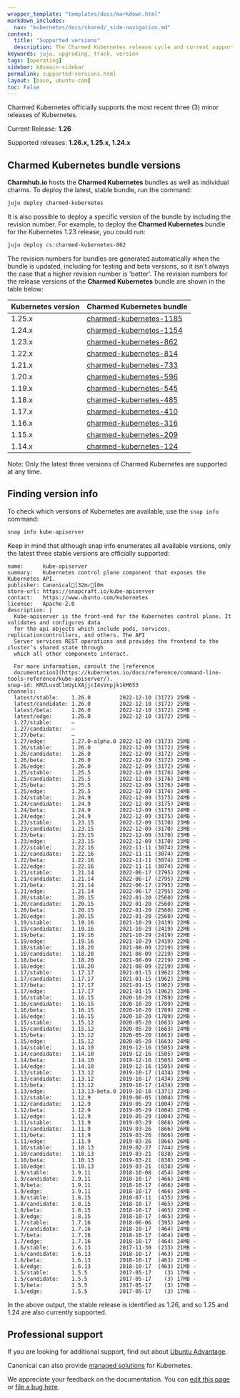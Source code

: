 ```yaml
---
wrapper_template: "templates/docs/markdown.html"
markdown_includes:
  nav: "kubernetes/docs/shared/_side-navigation.md"
context:
  title: "Supported versions"
  description: The Charmed Kubernetes release cycle and current supported versions.
keywords: juju, upgrading, track, version
tags: [operating]
sidebar: k8smain-sidebar
permalink: supported-versions.html
layout: [base, ubuntu-com]
toc: False
---
```


<!-- THIS PAGE IS AUTOGENERATED -->
<!-- If you find an error in this page, it is likely to be in the original
source of the information - please file a bug at 
https://github.com/charmed-kubernetes/kubernetes-docs/issues 
rather than editing the text -->

Charmed Kubernetes officially supports the most recent three (3) minor releases
of Kubernetes.

Current Release: **1.26**

Supported releases: **1.26.x, 1.25.x, 1.24.x**

## Charmed Kubernetes bundle versions

**Charmhub.io** hosts the **Charmed Kubernetes** bundles as well as
individual charms. To deploy the latest, stable bundle, run the command:

```bash
juju deploy charmed-kubernetes
```

It is also possible to deploy a specific version of the bundle by including the
revision number. For example, to deploy the **Charmed Kubernetes** bundle for the Kubernetes 1.23
release, you could run:

```bash
juju deploy cs:charmed-kubernetes-862
```

The revision numbers for bundles are generated automatically when the bundle is
updated, including for testing and beta versions, so it isn't always the case
that a higher revision number is 'better'. The revision numbers for the release
versions of the **Charmed Kubernetes** bundle are shown in the table below:

<a  id="table"></a>

| Kubernetes version | Charmed Kubernetes bundle |
| --- | --- |
| 1.25.x    | [charmed-kubernetes-1185](https://raw.githubusercontent.com/charmed-kubernetes/bundle/main/releases/1.25/bundle.yaml) |
| 1.24.x    | [charmed-kubernetes-1154](https://raw.githubusercontent.com/charmed-kubernetes/bundle/main/releases/1.24/bundle.yaml) |
| 1.23.x    | [charmed-kubernetes-862](https://raw.githubusercontent.com/charmed-kubernetes/bundle/main/releases/1.23/bundle.yaml) |
| 1.22.x    | [charmed-kubernetes-814](https://raw.githubusercontent.com/charmed-kubernetes/bundle/main/releases/1.22/bundle.yaml) |
| 1.21.x    | [charmed-kubernetes-733](https://raw.githubusercontent.com/charmed-kubernetes/bundle/main/releases/1.21/bundle.yaml) |
| 1.20.x    | [charmed-kubernetes-596](https://raw.githubusercontent.com/charmed-kubernetes/bundle/main/releases/1.20/bundle.yaml) |
| 1.19.x    | [charmed-kubernetes-545](https://raw.githubusercontent.com/charmed-kubernetes/bundle/main/releases/1.19/bundle.yaml) |
| 1.18.x    | [charmed-kubernetes-485](https://raw.githubusercontent.com/charmed-kubernetes/bundle/main/releases/1.18/bundle.yaml) |
| 1.17.x    | [charmed-kubernetes-410](https://raw.githubusercontent.com/charmed-kubernetes/bundle/main/releases/1.17/bundle.yaml) |
| 1.16.x    | [charmed-kubernetes-316](https://raw.githubusercontent.com/charmed-kubernetes/bundle/main/releases/1.16/bundle.yaml) |
| 1.15.x    | [charmed-kubernetes-209](https://raw.githubusercontent.com/charmed-kubernetes/bundle/main/releases/1.15/bundle.yaml) |
| 1.14.x    | [charmed-kubernetes-124](https://raw.githubusercontent.com/charmed-kubernetes/bundle/main/releases/1.14/bundle.yaml) |

<div class="p-notification--caution">
  <p markdown="1" class="p-notification__response">
    <span class="p-notification__status">Note:</span>
Only the latest three versions of Charmed Kubernetes are supported at any time.
  </p>
</div>


## Finding version info

To check which versions of Kubernetes are available, use the `snap info` command:

```bash
snap info kube-apiserver
```

Keep in mind that although snap info enumerates all available versions, only
the latest three stable versions are officially supported:

```no-highlight
name:      kube-apiserver
summary:   Kubernetes control plane component that exposes the Kubernetes API.
publisher: Canonical[32m✓[0m
store-url: https://snapcraft.io/kube-apiserver
contact:   https://www.ubuntu.com/kubernetes
license:   Apache-2.0
description: |
  Kube-apiserver is the front-end for the Kubernetes control plane. It validates and configures data
  for the api objects which include pods, services, replicationcontrollers, and others. The API
  Server services REST operations and provides the frontend to the cluster’s shared state through
  which all other components interact.
  
  For more information, consult the [reference
  documentation](https://kubernetes.io/docs/reference/command-line-tools-reference/kube-apiserver/).
snap-id: KMZLusdClmUyLXAjjcI4sVnpjk1kM653
channels:
  latest/stable:    1.26.0         2022-12-10 (3172) 25MB -
  latest/candidate: 1.26.0         2022-12-10 (3172) 25MB -
  latest/beta:      1.26.0         2022-12-10 (3172) 25MB -
  latest/edge:      1.26.0         2022-12-10 (3172) 25MB -
  1.27/stable:      –                                     
  1.27/candidate:   –                                     
  1.27/beta:        –                                     
  1.27/edge:        1.27.0-alpha.0 2022-12-09 (3173) 25MB -
  1.26/stable:      1.26.0         2022-12-09 (3172) 25MB -
  1.26/candidate:   1.26.0         2022-12-09 (3172) 25MB -
  1.26/beta:        1.26.0         2022-12-09 (3172) 25MB -
  1.26/edge:        1.26.0         2022-12-09 (3172) 25MB -
  1.25/stable:      1.25.5         2022-12-09 (3176) 24MB -
  1.25/candidate:   1.25.5         2022-12-09 (3176) 24MB -
  1.25/beta:        1.25.5         2022-12-09 (3176) 24MB -
  1.25/edge:        1.25.5         2022-12-09 (3176) 24MB -
  1.24/stable:      1.24.9         2022-12-09 (3175) 24MB -
  1.24/candidate:   1.24.9         2022-12-09 (3175) 24MB -
  1.24/beta:        1.24.9         2022-12-09 (3175) 24MB -
  1.24/edge:        1.24.9         2022-12-09 (3175) 24MB -
  1.23/stable:      1.23.15        2022-12-09 (3170) 23MB -
  1.23/candidate:   1.23.15        2022-12-09 (3170) 23MB -
  1.23/beta:        1.23.15        2022-12-09 (3170) 23MB -
  1.23/edge:        1.23.15        2022-12-09 (3170) 23MB -
  1.22/stable:      1.22.16        2022-11-11 (3074) 22MB -
  1.22/candidate:   1.22.16        2022-11-11 (3074) 22MB -
  1.22/beta:        1.22.16        2022-11-11 (3074) 22MB -
  1.22/edge:        1.22.16        2022-11-11 (3074) 22MB -
  1.21/stable:      1.21.14        2022-06-17 (2795) 22MB -
  1.21/candidate:   1.21.14        2022-06-17 (2795) 22MB -
  1.21/beta:        1.21.14        2022-06-17 (2795) 22MB -
  1.21/edge:        1.21.14        2022-06-17 (2795) 22MB -
  1.20/stable:      1.20.15        2022-01-20 (2560) 22MB -
  1.20/candidate:   1.20.15        2022-01-20 (2560) 22MB -
  1.20/beta:        1.20.15        2022-01-20 (2560) 22MB -
  1.20/edge:        1.20.15        2022-01-20 (2560) 22MB -
  1.19/stable:      1.19.16        2021-10-29 (2419) 22MB -
  1.19/candidate:   1.19.16        2021-10-29 (2419) 22MB -
  1.19/beta:        1.19.16        2021-10-29 (2419) 22MB -
  1.19/edge:        1.19.16        2021-10-29 (2419) 22MB -
  1.18/stable:      1.18.20        2021-08-09 (2219) 23MB -
  1.18/candidate:   1.18.20        2021-08-09 (2219) 23MB -
  1.18/beta:        1.18.20        2021-08-09 (2219) 23MB -
  1.18/edge:        1.18.20        2021-08-09 (2219) 23MB -
  1.17/stable:      1.17.17        2021-01-15 (1962) 23MB -
  1.17/candidate:   1.17.17        2021-01-15 (1962) 23MB -
  1.17/beta:        1.17.17        2021-01-15 (1962) 23MB -
  1.17/edge:        1.17.17        2021-01-15 (1962) 23MB -
  1.16/stable:      1.16.15        2020-10-20 (1789) 22MB -
  1.16/candidate:   1.16.15        2020-10-20 (1789) 22MB -
  1.16/beta:        1.16.15        2020-10-20 (1789) 22MB -
  1.16/edge:        1.16.15        2020-10-20 (1789) 22MB -
  1.15/stable:      1.15.12        2020-05-20 (1663) 24MB -
  1.15/candidate:   1.15.12        2020-05-20 (1663) 24MB -
  1.15/beta:        1.15.12        2020-05-20 (1663) 24MB -
  1.15/edge:        1.15.12        2020-05-20 (1663) 24MB -
  1.14/stable:      1.14.10        2019-12-16 (1505) 24MB -
  1.14/candidate:   1.14.10        2019-12-16 (1505) 24MB -
  1.14/beta:        1.14.10        2019-12-16 (1505) 24MB -
  1.14/edge:        1.14.10        2019-12-16 (1505) 24MB -
  1.13/stable:      1.13.12        2019-10-17 (1434) 23MB -
  1.13/candidate:   1.13.12        2019-10-17 (1434) 23MB -
  1.13/beta:        1.13.12        2019-10-17 (1434) 23MB -
  1.13/edge:        1.13.13-beta.0 2019-10-16 (1371) 23MB -
  1.12/stable:      1.12.9         2019-06-05 (1004) 27MB -
  1.12/candidate:   1.12.9         2019-05-29 (1004) 27MB -
  1.12/beta:        1.12.9         2019-05-29 (1004) 27MB -
  1.12/edge:        1.12.9         2019-05-29 (1004) 27MB -
  1.11/stable:      1.11.9         2019-03-29  (866) 26MB -
  1.11/candidate:   1.11.9         2019-03-26  (866) 26MB -
  1.11/beta:        1.11.9         2019-03-26  (866) 26MB -
  1.11/edge:        1.11.9         2019-03-26  (866) 26MB -
  1.10/stable:      1.10.13        2019-02-27  (744) 25MB -
  1.10/candidate:   1.10.13        2019-03-21  (838) 25MB -
  1.10/beta:        1.10.13        2019-03-21  (838) 25MB -
  1.10/edge:        1.10.13        2019-03-21  (838) 25MB -
  1.9/stable:       1.9.11         2018-10-08  (454) 24MB -
  1.9/candidate:    1.9.11         2018-10-17  (466) 24MB -
  1.9/beta:         1.9.11         2018-10-17  (466) 24MB -
  1.9/edge:         1.9.11         2018-10-17  (466) 24MB -
  1.8/stable:       1.8.15         2018-07-11  (435) 23MB -
  1.8/candidate:    1.8.15         2018-10-17  (465) 23MB -
  1.8/beta:         1.8.15         2018-10-17  (465) 23MB -
  1.8/edge:         1.8.15         2018-10-17  (465) 23MB -
  1.7/stable:       1.7.16         2018-06-06  (395) 24MB -
  1.7/candidate:    1.7.16         2018-10-17  (464) 24MB -
  1.7/beta:         1.7.16         2018-10-17  (464) 24MB -
  1.7/edge:         1.7.16         2018-10-17  (464) 24MB -
  1.6/stable:       1.6.13         2017-11-30  (233) 21MB -
  1.6/candidate:    1.6.13         2018-10-17  (463) 21MB -
  1.6/beta:         1.6.13         2018-10-17  (463) 21MB -
  1.6/edge:         1.6.13         2018-10-17  (463) 21MB -
  1.5/stable:       1.5.5          2017-05-17    (3) 17MB -
  1.5/candidate:    1.5.5          2017-05-17    (3) 17MB -
  1.5/beta:         1.5.5          2017-05-17    (3) 17MB -
  1.5/edge:         1.5.5          2017-05-17    (3) 17MB -

```

In the above output, the stable release is identified as 1.26, and so 1.25 and
1.24 are also currently supported.

## Professional support

If you are looking for additional support, find out about [Ubuntu Advantage][support].

Canonical can also provide [managed solutions][managed] for Kubernetes.

<!-- LINKS -->
[support]: /support
[managed]: /kubernetes/managed

<!-- FEEDBACK -->
<div class="p-notification--information">
  <p class="p-notification__content">
    We appreciate your feedback on the documentation. You can
    <a href="https://github.com/charmed-kubernetes/kubernetes-docs/edit/main/pages/k8s/supported-versions.md" >edit this page</a>
    or
    <a href="https://github.com/charmed-kubernetes/kubernetes-docs/issues/new" >file a bug here</a>.</p>
  </div>
</div>
